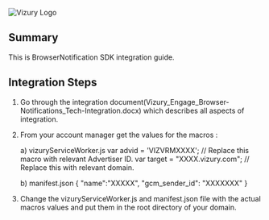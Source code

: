 ![Vizury Logo](https://github.com/vizury/BrowserNotificationKit/blob/master/VizuryLogo.png)
## Summary
 This is BrowserNotification SDK integration guide.

## <a id="integration-steps"></a>Integration Steps

1) Go through the integration document(Vizury_Engage_Browser-Notifications_Tech-Integration.docx) which describes all aspects of integration.

2) From your account manager get the values for the macros :

    a) vizuryServiceWorker.js
           var advid = 'VIZVRMXXXX'; // Replace this macro with relevant Advertiser ID.
           var target = "XXXX.vizury.com"; // Replace this with relevant domain.

    b) manifest.json
           {
                 "name":"XXXXX",
                 "gcm_sender_id": "XXXXXXX"
           }

3) Change the vizuryServiceWorker.js and manifest.json file with the actual macros values and put them in the root directory of your domain. 

